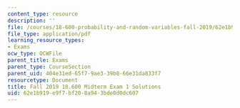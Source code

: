 ```yaml
---
content_type: resource
description: ''
file: /courses/18-600-probability-and-random-variables-fall-2019/62e1b919e9f7bf208a943bde0d0dc607_MIT18_600F19_midterm1_soln.pdf
file_type: application/pdf
learning_resource_types:
- Exams
ocw_type: OCWFile
parent_title: Exams
parent_type: CourseSection
parent_uid: 404e31ed-65f7-9ae3-39b0-66e31da833f7
resourcetype: Document
title: Fall 2019 18.600 Midterm Exam 1 Solutions
uid: 62e1b919-e9f7-bf20-8a94-3bde0d0dc607
---
```

